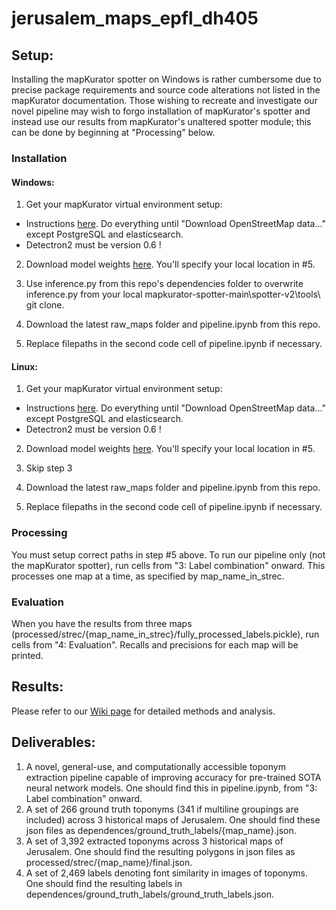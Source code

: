 # jerusalem_maps_epfl_dh405

## Setup:
Installing the mapKurator spotter on Windows is rather cumbersome due to precise package requirements and source code alterations not listed in the mapKurator documentation. Those wishing to recreate and investigate our novel pipeline may wish to forgo installation of mapKurator's spotter and instead use our results from mapKurator's unaltered spotter module; this can be done by beginning at "Processing" below.

### Installation
#### Windows:
1. Get your mapKurator virtual environment setup:
- Instructions [here](https://knowledge-computing.github.io/mapkurator-doc/#/docs/install1). Do everything until "Download OpenStreetMap data..." except PostgreSQL and elasticsearch.
- Detectron2 must be version 0.6 !

2. Download model weights [here](https://drive.google.com/file/d/1agOzYbhZPDVR-nqRc31_S6xu8yR5G1KQ/view). You'll specify your local location in #5.

3. Use inference.py from this repo's dependencies folder to overwrite inference.py from your local mapkurator-spotter-main\spotter-v2\tools\ git clone.

4. Download the latest raw_maps folder and pipeline.ipynb from this repo.

5. Replace filepaths in the second code cell of pipeline.ipynb if necessary.

#### Linux:
1. Get your mapKurator virtual environment setup:
- Instructions [here](https://knowledge-computing.github.io/mapkurator-doc/#/docs/install1). Do everything until "Download OpenStreetMap data..." except PostgreSQL and elasticsearch.
- Detectron2 must be version 0.6 !

2. Download model weights [here](https://drive.google.com/file/d/1agOzYbhZPDVR-nqRc31_S6xu8yR5G1KQ/view). You'll specify your local location in #5.

3. Skip step 3   

4. Download the latest raw_maps folder and pipeline.ipynb from this repo.

5. Replace filepaths in the second code cell of pipeline.ipynb if necessary.

### Processing
You must setup correct paths in step #5 above. To run our pipeline only (not the mapKurator spotter), run cells from "3: Label combination" onward. This processes one map at a time, as specified by map_name_in_strec.

### Evaluation
When you have the results from three maps (processed/strec/{map_name_in_strec}/fully_processed_labels.pickle), run cells from "4: Evaluation". Recalls and precisions for each map will be printed.

## Results:
Please refer to our [Wiki page](https://fdh.epfl.ch/index.php/Extracting_Toponyms_from_Maps_of_Jerusalem) for detailed methods and analysis.

## Deliverables:
1. A novel, general-use, and computationally accessible toponym extraction pipeline capable of improving accuracy for pre-trained SOTA neural network models. One should find this in pipeline.ipynb, from "3: Label combination" onward.
2. A set of 266 ground truth toponyms (341 if multiline groupings are included) across 3 historical maps of Jerusalem. One should find these json files as dependences/ground_truth_labels/{map_name}.json.
3. A set of 3,392 extracted toponyms across 3 historical maps of Jerusalem. One should find the resulting polygons in json files as processed/strec/{map_name}/final.json.
4. A set of 2,469 labels denoting font similarity in images of toponyms. One should find the resulting labels in dependences/ground_truth_labels/ground_truth_labels.json.
